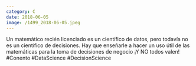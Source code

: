 ```yaml
--- 
category: C 
date: 2018-06-05 
image: /1499_2018-06-05.jpeg 
--- 
```


Un matemático recién licenciado es un científico de datos, pero todavía no es un científico de decisiones. Hay que enseñarle a hacer un uso útil de las matemáticas para la toma de decisiones de negocio ¡Y NO todos valen! #Conento #DataScience #DecisionScience